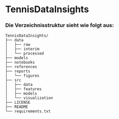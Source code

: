 # TennisDataInsights

### Die Verzeichnisstruktur sieht wie folgt aus: 
```
TennisDataInsights/
├── data
│   ├── raw
│   ├── interim
│   └── processed
├── models
├── notebooks
├── references
├── reports
│   └── figures
├── src
│   ├── data
│   ├── features
│   ├── models
│   └── visualization
├── LICENSE
├── README
└── requirements.txt
```